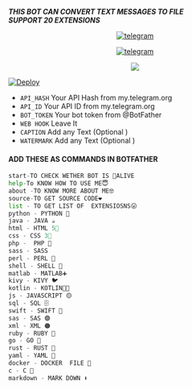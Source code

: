 
**_THIS BOT CAN CONVERT TEXT MESSAGES TO FILE  
    SUPPORT 20 EXTENSIONS_**

<p align="center">
<a href="https://t.me/alluaddict"><img alt="telegram" src="https://img.shields.io/badge/THE HB TELEGRAM-%22B1B17.svg?&logo=telegram&logoColor=red"></a>
<p align="center">
<a href="https://t.me/TELSABOTS"><img alt="telegram" src="https://img.shields.io/badge/HB BOTS TELEGRAM-%22B1B17.svg?&logo=telegram&logoColor=red"></a>
<p align="center">
  
  <a href="https://www.python.org">
    <img src="http://ForTheBadge.com/images/badges/made-with-python.svg">
    

[![Deploy](https://www.herokucdn.com/deploy/button.svg)](https://heroku.com/deploy?template=https://github.com/hbbots/TEXT-TO-FILE-BOT)
    
    

- `API_HASH` Your API Hash from my.telegram.org
- `API_ID` Your API ID from my.telegram.org
- `BOT_TOKEN` Your bot token from @BotFather
- `WEB HOOK` Leave It
- `CAPTION` Add any Text (Optional )
- `WATERMARK` Add any Text (Optional )
</details>

  
#### ADD THESE AS COMMANDS IN BOTFATHER

```python
start-TO CHECK WETHER BOT IS 🤩ALIVE
help-To KNOW HOW TO USE ME😇
about -TO KNOW MORE ABOUT ME🤓
source-TO GET SOURCE CODE❤️
list - TO GET LIST OF  EXTENSIOSNS😛
python - PYTHON 🐍
java - JAVA ☕️
html - HTML 5⃣
css - CSS 3⃣
php -  PHP 🐘
sass - SASS
perl - PERL 🐫
shell - SHELL 🐚
matlab - MATLAB➕
kivy - KIVY 🐦
kotlin - KOTLIN🔸🔹
js - JAVASCRIPT 🟡
sql - SQL 🗄
swift - SWIFT 🦅
sas - SAS 🟣
xml - XML 🟠
ruby - RUBY 💎
go - GO 🐹
rust - RUST 🦀
yaml - YAML 🔴
docker - DOCKER  FILE 🐬
c - C 🔵
markdown - MARK DOWN ⬇️
```

